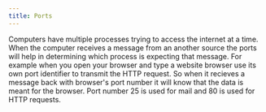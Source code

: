 ```yaml
---
title: Ports
---
```


 Computers have multiple processes trying to access the internet at a time. When the computer receives a message from an another source the ports will help in determining which process is expecting that message. For example when you open your browser and type a website browser use its own port identifier to transmit the HTTP request. So when it recieves a message back with browser's port number it will know that the data is meant for the browser. Port number 25 is used for mail and 80 is used for HTTP requests.
